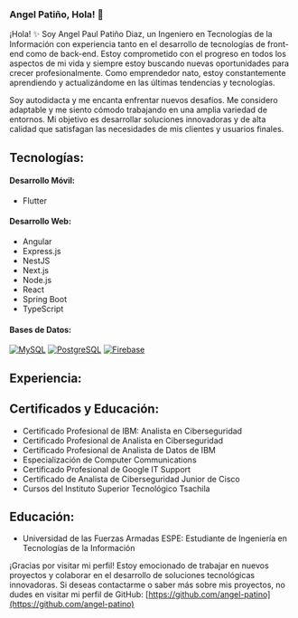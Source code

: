 ### Angel Patiño, Hola! 👋

<!--
**Anyel-ec/Anyel-ec** is a ✨ _special_ ✨ repository because its `README.md` (this file) appears on your GitHub profile.

Here are some ideas to get you started:

- 🔭 I’m currently working on ...
- 🌱 I’m currently learning ...
- 👯 I’m looking to collaborate on ...
- 🤔 I’m looking for help with ...
- 💬 Ask me about ...
- 📫 How to reach me: ...
- 😄 Pronouns: ...
- ⚡ Fun fact: ...
-->
<!--![Profile Picture](https://res.cloudinary.com/dmkvix7ds/image/upload/v1680412806/maxresdefault_mnjyjk.jpg)-->

¡Hola! ✨ Soy Angel Paul Patiño Diaz, un Ingeniero en Tecnologías de la Información con experiencia tanto en el desarrollo de tecnologías de front-end como de back-end. Estoy comprometido con el progreso en todos los aspectos de mi vida y siempre estoy buscando nuevas oportunidades para crecer profesionalmente. Como emprendedor nato, estoy constantemente aprendiendo y actualizándome en las últimas tendencias y tecnologías.

Soy autodidacta y me encanta enfrentar nuevos desafíos. Me considero adaptable y me siento cómodo trabajando en una amplia variedad de entornos. Mi objetivo es desarrollar soluciones innovadoras y de alta calidad que satisfagan las necesidades de mis clientes y usuarios finales.

## Tecnologías:

#### Desarrollo Móvil:
- Flutter

#### Desarrollo Web:
- Angular
- Express.js
- NestJS
- Next.js
- Node.js
- React
- Spring Boot
- TypeScript

#### Bases de Datos:

[![MySQL](https://img.shields.io/badge/MySQL-4479A1?style=for-the-badge&logo=mysql&logoColor=white&labelColor=101010)]()
[![PostgreSQL](https://img.shields.io/badge/PostgreSQL-336791?style=for-the-badge&logo=postgresql&logoColor=white&labelColor=101010)]()
[![Firebase](https://img.shields.io/badge/Firebase-FFCA28?style=for-the-badge&logo=firebase&logoColor=white&labelColor=101010)]()

## Experiencia:

## Certificados y Educación:

- Certificado Profesional de IBM: Analista en Ciberseguridad
- Certificado Profesional de Analista en Ciberseguridad
- Certificado Profesional de Analista de Datos de IBM
- Especialización de Computer Communications
- Certificado Profesional de Google IT Support
- Certificado de Analista de Ciberseguridad Junior de Cisco
- Cursos del Instituto Superior Tecnológico Tsachila



## Educación:

- Universidad de las Fuerzas Armadas ESPE: Estudiante de Ingeniería en Tecnologías de la Información

¡Gracias por visitar mi perfil! Estoy emocionado de trabajar en nuevos proyectos y colaborar en el desarrollo de soluciones tecnológicas innovadoras. Si deseas contactarme o saber más sobre mis proyectos, no dudes en visitar mi perfil de GitHub: [https://github.com/angel-patino](https://github.com/angel-patino)
